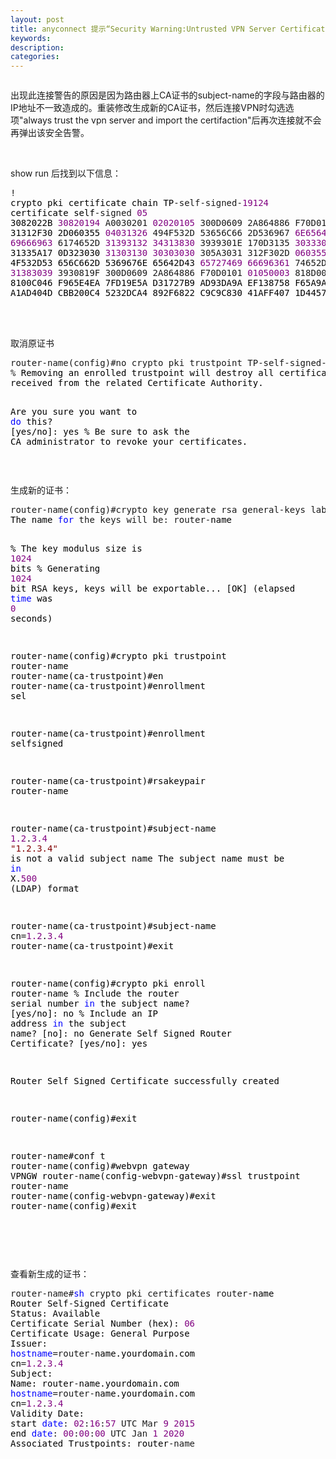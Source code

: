 ```yaml
---
layout: post
title: anyconnect 提示“Security Warning:Untrusted VPN Server Certificate!"
keywords:
description:
categories:
---
```

<p><img src="/images/blog/091347476745285.jpg" alt="" /></p>
<p>出现此连接警告的原因是因为路由器上<span lang="EN-US">CA证书的<span lang="EN-US">subject-name的字段与路由器的<span lang="EN-US">IP地址不一致造成的。重装修改生成新的<span lang="EN-US">CA证书，然后连接<span lang="EN-US">VPN时勾选选项"always trust the vpn server and import the certifaction"后再次连接就不会再弹出该安全告警。</span></span></span></span></span></p>
<p>&nbsp;</p>
<p>show run 后找到以下信息：</p>
<div class="cnblogs_code">
<pre>!<span style="color: #000000;">
crypto pki certificate chain TP</span>-self-signed-<span style="color: #800080;">19124</span><span style="color: #000000;">
certificate self</span>-signed <span style="color: #800080;">05</span><span style="color: #000000;">
3082022B </span><span style="color: #800080;">30820194</span> A0030201 <span style="color: #800080;">02020105</span> 300D0609 2A864886 F70D0101 <span style="color: #800080;">05050030</span><span style="color: #000000;"> 
31312F30 2D060355 </span><span style="color: #800080;">04031326</span> 494F532D 53656C66 2D536967 <span style="color: #800080;">6E65642D</span> <span style="color: #800080;">43657274</span> 
<span style="color: #800080;">69666963</span> 6174652D <span style="color: #800080;">31393132</span> <span style="color: #800080;">34313830</span> 3939301E 170D3135 <span style="color: #800080;">30333034</span> <span style="color: #800080;">30343436</span><span style="color: #000000;"> 
31335A17 0D323030 </span><span style="color: #800080;">31303130</span> <span style="color: #800080;">30303030</span> 305A3031 312F302D <span style="color: #800080;">06035504</span> <span style="color: #800080;">03132649</span><span style="color: #000000;"> 
4F532D53 656C662D 5369676E 65642D43 </span><span style="color: #800080;">65727469</span> <span style="color: #800080;">66696361</span> 74652D31 <span style="color: #800080;">39313234</span> 
<span style="color: #800080;">31383039</span> 3930819F 300D0609 2A864886 F70D0101 <span style="color: #800080;">01050003</span> 818D0030 <span style="color: #800080;">81890281</span><span style="color: #000000;"> 
8100C046 F965E4EA 7FD19E5A D31727B9 AD93DA9A EF138758 F65A9AD1 18114FE4 
A1AD404D CBB200C4 5232DCA4 892F6822 C9C9C830 41AFF407 1D4457BD 039EB24E </span></pre>
</div>
<p>&nbsp;</p>
<p><br />  取消原证书</p>
<div class="cnblogs_code">
<pre>router-name(config)#no crypto pki trustpoint TP-self-signed-<span style="color: #800080;">19124</span>
%<span style="color: #000000;"> Removing an enrolled trustpoint will destroy all certificates
received from the related Certificate Authority.

Are you sure you want to </span><span style="color: #0000ff;">do</span> this? [yes/<span style="color: #000000;">no]: yes
</span>% Be sure to ask the CA administrator to revoke your certificates.</pre>
</div>
<p>&nbsp;</p>
<p>生成新的证书：</p>
<div class="cnblogs_code">
<pre>router-name(config)#crypto key generate rsa general-keys label router-name modulus <span style="color: #800080;">1024</span><span style="color: #000000;"> exportable 
The name </span><span style="color: #0000ff;">for</span> the keys will be: router-<span style="color: #000000;">name

</span>% The key modulus size is <span style="color: #800080;">1024</span><span style="color: #000000;"> bits
</span>% Generating <span style="color: #800080;">1024</span><span style="color: #000000;"> bit RSA keys, keys will be exportable...
[OK] (elapsed </span><span style="color: #0000ff;">time</span> was <span style="color: #800080;">0</span><span style="color: #000000;"> seconds)

router</span>-name(config)#crypto pki trustpoint router-<span style="color: #000000;">name 
router</span>-name(ca-<span style="color: #000000;">trustpoint)#en
router</span>-name(ca-<span style="color: #000000;">trustpoint)#enrollment sel

router</span>-name(ca-<span style="color: #000000;">trustpoint)#enrollment selfsigned


router</span>-name(ca-trustpoint)#rsakeypair router-<span style="color: #000000;">name

router</span>-name(ca-trustpoint)#subject-name <span style="color: #800080;">1.2</span>.<span style="color: #800080;">3.4</span>
<span style="color: #800000;">"</span><span style="color: #800000;">1.2.3.4</span><span style="color: #800000;">"</span><span style="color: #000000;"> is not a valid subject name
The subject name must be </span><span style="color: #0000ff;">in</span> X.<span style="color: #800080;">500</span><span style="color: #000000;"> (LDAP) format

router</span>-name(ca-trustpoint)#subject-name cn=<span style="color: #800080;">1.2</span>.<span style="color: #800080;">3.4</span><span style="color: #000000;">
router</span>-name(ca-<span style="color: #000000;">trustpoint)#exit

router</span>-name(config)#crypto pki enroll router-<span style="color: #000000;">name
</span>% Include the router serial number <span style="color: #0000ff;">in</span> the subject name? [yes/<span style="color: #000000;">no]: no
</span>% Include an IP address <span style="color: #0000ff;">in</span> the subject name?<span style="color: #000000;"> [no]: no
Generate Self Signed Router Certificate</span>? [yes/<span style="color: #000000;">no]: yes

Router Self Signed Certificate successfully created

router</span>-<span style="color: #000000;">name(config)#exit

router</span>-<span style="color: #000000;">name#conf t
router</span>-<span style="color: #000000;">name(config)#webvpn gateway VPNGW
router</span>-name(config-webvpn-gateway)#ssl trustpoint router-<span style="color: #000000;">name
router</span>-name(config-webvpn-<span style="color: #000000;">gateway)#exit
router</span>-name(config)#exit</pre>
</div>
<p>&nbsp;</p>
<p>&nbsp;</p>
<p>查看新生成的证书：</p>
<div class="cnblogs_code">
<pre>router-name#<span style="color: #0000ff;">sh</span> crypto pki certificates router-<span style="color: #000000;">name
Router Self</span>-<span style="color: #000000;">Signed Certificate
Status: Available
Certificate Serial Number (hex): </span><span style="color: #800080;">06</span><span style="color: #000000;">
Certificate Usage: General Purpose
Issuer: 
</span><span style="color: #0000ff;">hostname</span>=router-<span style="color: #000000;">name.yourdomain.com
cn</span>=<span style="color: #800080;">1.2</span>.<span style="color: #800080;">3.4</span><span style="color: #000000;">
Subject:
Name: router</span>-<span style="color: #000000;">name.yourdomain.com
</span><span style="color: #0000ff;">hostname</span>=router-<span style="color: #000000;">name.yourdomain.com
cn</span>=<span style="color: #800080;">1.2</span>.<span style="color: #800080;">3.4</span><span style="color: #000000;">
Validity Date: 
start </span><span style="color: #0000ff;">date</span>: <span style="color: #800080;">02</span>:<span style="color: #800080;">16</span>:<span style="color: #800080;">57</span> UTC Mar <span style="color: #800080;">9</span> <span style="color: #800080;">2015</span><span style="color: #000000;">
end </span><span style="color: #0000ff;">date</span>: <span style="color: #800080;">00</span>:<span style="color: #800080;">00</span>:<span style="color: #800080;">00</span> UTC Jan <span style="color: #800080;">1</span> <span style="color: #800080;">2020</span><span style="color: #000000;">
Associated Trustpoints: router</span>-name</pre>
</div>
<p>&nbsp;</p>
    
